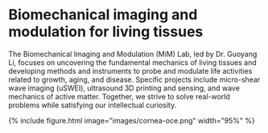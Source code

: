 ---
---
# Biomechanical imaging and modulation for living tissues
The Biomechanical Imaging and Modulation (MiM) Lab, led by Dr. Guoyang Li, focuses on uncovering the fundamental mechanics of living tissues and developing methods and instruments to probe and modulate life activities related to growth, aging, and disease. Specific projects include micro-shear wave imaging (uSWEI), ultrasound 3D printing and sensing, and wave mechanics of active matter. Together, we strive to solve real-world problems while satisfying our intellectual curiosity.

{%
  include figure.html
  image="images/cornea-oce.png"
  width="95%"
%}
